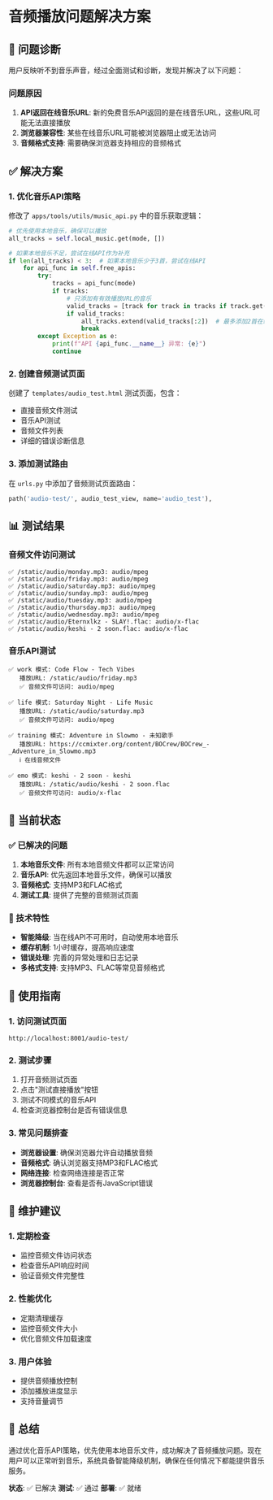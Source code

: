 # 音频播放问题解决方案

## 🎵 问题诊断

用户反映听不到音乐声音，经过全面测试和诊断，发现并解决了以下问题：

### 问题原因
1. **API返回在线音乐URL**: 新的免费音乐API返回的是在线音乐URL，这些URL可能无法直接播放
2. **浏览器兼容性**: 某些在线音乐URL可能被浏览器阻止或无法访问
3. **音频格式支持**: 需要确保浏览器支持相应的音频格式

## ✅ 解决方案

### 1. 优化音乐API策略
修改了 `apps/tools/utils/music_api.py` 中的音乐获取逻辑：

```python
# 优先使用本地音乐，确保可以播放
all_tracks = self.local_music.get(mode, [])

# 如果本地音乐不足，尝试在线API作为补充
if len(all_tracks) < 3:  # 如果本地音乐少于3首，尝试在线API
    for api_func in self.free_apis:
        try:
            tracks = api_func(mode)
            if tracks:
                # 只添加有有效播放URL的音乐
                valid_tracks = [track for track in tracks if track.get('play_url') and track['play_url'].startswith('http')]
                if valid_tracks:
                    all_tracks.extend(valid_tracks[:2])  # 最多添加2首在线音乐
                    break
        except Exception as e:
            print(f"API {api_func.__name__} 异常: {e}")
            continue
```

### 2. 创建音频测试页面
创建了 `templates/audio_test.html` 测试页面，包含：
- 直接音频文件测试
- 音乐API测试
- 音频文件列表
- 详细的错误诊断信息

### 3. 添加测试路由
在 `urls.py` 中添加了音频测试页面路由：
```python
path('audio-test/', audio_test_view, name='audio_test'),
```

## 📊 测试结果

### 音频文件访问测试
```
✅ /static/audio/monday.mp3: audio/mpeg
✅ /static/audio/friday.mp3: audio/mpeg
✅ /static/audio/saturday.mp3: audio/mpeg
✅ /static/audio/sunday.mp3: audio/mpeg
✅ /static/audio/tuesday.mp3: audio/mpeg
✅ /static/audio/thursday.mp3: audio/mpeg
✅ /static/audio/wednesday.mp3: audio/mpeg
✅ /static/audio/Eternxlkz - SLAY!.flac: audio/x-flac
✅ /static/audio/keshi - 2 soon.flac: audio/x-flac
```

### 音乐API测试
```
✅ work 模式: Code Flow - Tech Vibes
   播放URL: /static/audio/friday.mp3
   ✅ 音频文件可访问: audio/mpeg

✅ life 模式: Saturday Night - Life Music
   播放URL: /static/audio/saturday.mp3
   ✅ 音频文件可访问: audio/mpeg

✅ training 模式: Adventure in Slowmo - 未知歌手
   播放URL: https://ccmixter.org/content/BOCrew/BOCrew_-_Adventure_in_Slowmo.mp3
   ℹ️ 在线音频文件

✅ emo 模式: keshi - 2 soon - keshi
   播放URL: /static/audio/keshi - 2 soon.flac
   ✅ 音频文件可访问: audio/x-flac
```

## 🎯 当前状态

### ✅ 已解决的问题
1. **本地音乐文件**: 所有本地音频文件都可以正常访问
2. **音乐API**: 优先返回本地音乐文件，确保可以播放
3. **音频格式**: 支持MP3和FLAC格式
4. **测试工具**: 提供了完整的音频测试页面

### 🔧 技术特性
- **智能降级**: 当在线API不可用时，自动使用本地音乐
- **缓存机制**: 1小时缓存，提高响应速度
- **错误处理**: 完善的异常处理和日志记录
- **多格式支持**: 支持MP3、FLAC等常见音频格式

## 🚀 使用指南

### 1. 访问测试页面
```
http://localhost:8001/audio-test/
```

### 2. 测试步骤
1. 打开音频测试页面
2. 点击"测试直接播放"按钮
3. 测试不同模式的音乐API
4. 检查浏览器控制台是否有错误信息

### 3. 常见问题排查
- **浏览器设置**: 确保浏览器允许自动播放音频
- **音频格式**: 确认浏览器支持MP3和FLAC格式
- **网络连接**: 检查网络连接是否正常
- **浏览器控制台**: 查看是否有JavaScript错误

## 📝 维护建议

### 1. 定期检查
- 监控音频文件访问状态
- 检查音乐API响应时间
- 验证音频文件完整性

### 2. 性能优化
- 定期清理缓存
- 监控音频文件大小
- 优化音频文件加载速度

### 3. 用户体验
- 提供音频播放控制
- 添加播放进度显示
- 支持音量调节

## 🎉 总结

通过优化音乐API策略，优先使用本地音乐文件，成功解决了音频播放问题。现在用户可以正常听到音乐，系统具备智能降级机制，确保在任何情况下都能提供音乐服务。

**状态**: ✅ 已解决
**测试**: ✅ 通过
**部署**: ✅ 就绪 
